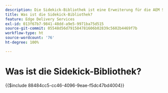 ```yaml
---
description: Die Sidekick-Bibliothek ist eine Erweiterung für die AEM Sidekick, die Entwicklerinnen und Entwicklern die Erstellung UI-gesteuerter Tools für Inhaltsautorinnen und -autoren ermöglicht. Sie enthält ein integriertes Baustein-Plug-in, das Autorinnen und Autoren eine Liste aller Bausteine intuitiv anzeigen kann, sodass Autorinnen und Autoren sich nicht mehr jede Variante eines Bausteins merken oder suchen müssen. Entwicklerinnen und Entwickler können auch eigene Plug-ins für die Sidekick-Bibliothek schreiben.
title: Was ist die Sidekick-Bibliothek?
feature: Edge Delivery Services
exl-id: 013f67b7-9841-48dd-a9e5-9971ba75d515
source-git-commit: 05548d56d791584781606b02839c5602b4469f7b
workflow-type: ht
source-wordcount: '76'
ht-degree: 100%

---
```


# Was ist die Sidekick-Bibliothek? 

{{$include 88484cc5-cc46-4096-9eae-f5dc47bd4004}}
